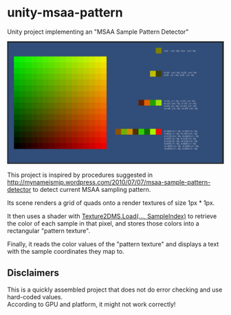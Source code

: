 # unity-msaa-pattern
Unity project implementing an "MSAA Sample Pattern Detector"

![screenshot](https://raw.githubusercontent.com/Wilfrid-Unity/unity-msaa-pattern/main/screenshots/screenshot.png)

This project is inspired by procedures suggested in http://mynameismjp.wordpress.com/2010/07/07/msaa-sample-pattern-detector to detect current MSAA sampling pattern.
  
  
Its scene renders a grid of quads onto a render textures of size 1px * 1px.  
  
It then uses a shader with [Texture2DMS.Load(..., SampleIndex)](https://docs.microsoft.com/en-us/windows/win32/direct3dhlsl/dx-graphics-hlsl-to-load) to retrieve the color of each sample in that pixel, and stores those colors into a rectangular "pattern texture".  
  
Finally, it reads the color values of the "pattern texture" and displays a text with the sample coordinates they map to.


## Disclaimers

This is a quickly assembled project that does not do error checking and use hard-coded values.  
According to GPU and platform, it might not work correctly!  


